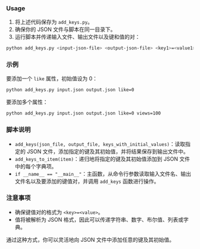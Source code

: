 ### Usage

1. 将上述代码保存为 `add_keys.py`。
2. 确保你的 JSON 文件与脚本在同一目录下。
3. 运行脚本并传递输入文件、输出文件以及键和值的对：

```sh
python add_keys.py <input-json-file> <output-json-file> <key1>=<value1> [<key2>=<value2> ...]
```

### 示例

要添加一个 `like` 属性，初始值设为 0：

```sh
python add_keys.py input.json output.json like=0
```

要添加多个属性：

```sh
python add_keys.py input.json output.json like=0 views=100
```

### 脚本说明

- `add_keys(json_file, output_file, keys_with_initial_values)`：读取指定的 JSON 文件，添加指定的键及其初始值，并将结果保存到输出文件中。
- `add_keys_to_item(item)`：递归地将指定的键及其初始值添加到 JSON 文件中的每个字典项。
- `if __name__ == "__main__"`：主函数，从命令行参数读取输入文件名、输出文件名以及要添加的键值对，并调用 `add_keys` 函数进行操作。

### 注意事项

- 确保键值对的格式为 `<key>=<value>`。
- 值将被解析为 JSON 格式，因此可以传递字符串、数字、布尔值、列表或字典。

通过这种方式，你可以灵活地向 JSON 文件中添加任意的键及其初始值。
